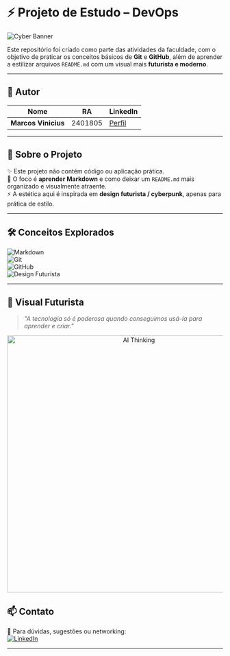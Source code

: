 # ⚡ Projeto de Estudo – DevOps  

![Cyber Banner](https://i.ibb.co/7jqP0tF/cyberpunk-banner.gif)  

Este repositório foi criado como parte das atividades da faculdade, com o objetivo de praticar os conceitos básicos de **Git** e **GitHub**, além de aprender a estilizar arquivos `README.md` com um visual mais **futurista e moderno**.  

---

## 👤 Autor  

| Nome | RA | LinkedIn |
|------|----|----------|
| **Marcos Vinicius** | 2401805 | [Perfil](https://www.linkedin.com/in/marcos-vinicius-b824142ab/) |

---

## 🚀 Sobre o Projeto  

✨ Este projeto não contém código ou aplicação prática.  
🎯 O foco é **aprender Markdown** e como deixar um `README.md` mais organizado e visualmente atraente.  
⚡ A estética aqui é inspirada em **design futurista / cyberpunk**, apenas para prática de estilo.  

---

## 🛠️ Conceitos Explorados  

![Markdown](https://img.shields.io/badge/Markdown-1f1f1f?style=for-the-badge&logo=markdown&logoColor=white)  
![Git](https://img.shields.io/badge/Git-ff6c37?style=for-the-badge&logo=git&logoColor=white)  
![GitHub](https://img.shields.io/badge/GitHub-0d1117?style=for-the-badge&logo=github&logoColor=white)  
![Design Futurista](https://img.shields.io/badge/Futuristic%20Design-8000ff?style=for-the-badge&logoColor=white)  

---

## 🌌 Visual Futurista  

> *"A tecnologia só é poderosa quando conseguimos usá-la para aprender e criar."*  

<p align="center">
  <img src="https://media.giphy.com/media/qgQUggAC3Pfv687qPC/giphy.gif" width="600" alt="AI Thinking">
</p>

## 📫 Contato  

📧 Para dúvidas, sugestões ou networking:  
[![LinkedIn](https://img.shields.io/badge/LinkedIn-Perfil-blue?style=flat-square&logo=linkedin)](https://www.linkedin.com/in/marcos-vinicius-b824142ab/)  

---
